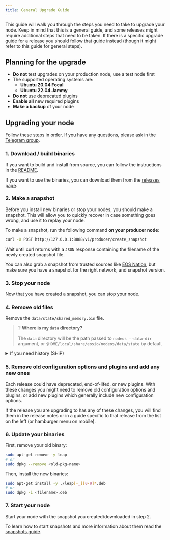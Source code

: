 ```yaml
---
title: General Upgrade Guide
---
```


This guide will walk you through the steps you need to take to upgrade your node.
Keep in mind that this is a general guide, and some releases might require additional steps that need
to be taken. If there is a specific upgrade guide for a release you should follow that guide instead (though it might 
refer to this guide for general steps).

## Planning for the upgrade

- **Do not** test upgrades on your production node, use a test node first
- The supported operating systems are:
  - **Ubuntu 20.04 Focal**
  - **Ubuntu 22.04 Jammy**
- **Do not** use deprecated plugins
- **Enable all** new required plugins
- **Make a backup** of your node


## Upgrading your node

Follow these steps in order. If you have any questions, please ask in the [Telegram group](https://t.me/AntelopeIO).

### 1. Download / build binaries

If you want to build and install from source, you can follow the instructions in the [README](https://github.com/AntelopeIO/leap#build-and-install-from-source).

If you want to use the binaries, you can download them from the [releases page](https://github.com/AntelopeIO/spring/releases).

### 2. Make a snapshot

Before you install new binaries or stop your nodes, you should make a snapshot. 
This will allow you to quickly recover in case something goes wrong, and use it to replay your node.

To make a snapshot, run the following command **on your producer node**:

```bash
curl -X POST http://127.0.0.1:8888/v1/producer/create_snapshot
```

Wait until curl returns with a `JSON` response containing the filename of the newly created snapshot file.

You can also grab a snapshot from trusted sources like [EOS Nation](https://snapshots.eosnation.io/), but make
sure you have a snapshot for the right network, and snapshot version.


### 3. Stop your node

Now that you have created a snapshot, you can stop your node.

### 4. Remove old files

Remove the `data/state/shared_memory.bin` file.

> ❔ **Where is my `data` directory?**
>
> The `data` directory will be the path passed to `nodeos --data-dir` argument, or `$HOME/local/share/eosio/nodeos/data/state` by default

<details>
  <summary>If you need history (SHiP)</summary>

**Warning**: Replaying can take weeks.

You may also need to remove the `data/blocks` directory
if the release you are upgrading to has a different block log format.
If a block log is incompatible you will need to sync from the network or download a
compatible block log from a trusted source.

Each individual upgrade guide will tell you if the block log format is
incompatible.

Additionally, you will need to delete `SHiP`.
If you have a block log compatible with the release you are upgrading to,
you can simply replay locally from that block log instead of syncing from the network.

Here are some tips for speeding up replays:
- Raise `-–sync-fetch-span` while replaying (revert back to default after replay for stability!)
- Use peers with a full `blocks.log` only
- Keep your `p2p-peer-address` list short, only with the closest nodes
- You can quickly sync from a single peer located in the same datacenter, even if it is not on the same version
  - You can do the same on the same machine, but you will need new `/blocks` and `/state` directories + more NVMe space
- You can copy the `blocks.log` from another machine if it is compatible

#### List of peer nodes with blocks.log files extending to genesis:
```bash
Vaulta:
eos.seed.eosnation.io:9876
peer1.eosphere.io:9876
peer2.eosphere.io:9876
p2p.genereos.io:9876

Jungle4 Testnet:
peer1-jungle4.eosphere.io:9876
jungle4.seed.eosnation.io:9876
jungle4.genereos.io:9876
jungle.p2p.eosusa.io:9883
```

</details>

### 5. Remove old configuration options and plugins and add any new ones

Each release could have deprecated, end-of-lifed, or new plugins.
With these changes you might need to remove old configuration options and plugins, or add new plugins which
generally include new configuration options.

If the release you are upgrading to has any of these changes, you will find them in the release notes or
in a guide specific to that release from the list on the left (or hamburger menu on mobile).

### 6. Update your binaries

First, remove your old binary:

```bash
sudo apt-get remove -y leap
# or 
sudo dpkg --remove <old-pkg-name>
```

Then, install the new binaries:

```bash 
sudo apt-get install -y ./leap[-_][0-9]*.deb
# or
sudo dpkg -i <filename>.deb
```

### 7. Start your node

Start your node with the snapshot you created/downloaded in step 2.

To learn how to start snapshots and more information about them read the [snapshots guide](../10_getting-started/50_snapshots.md).






